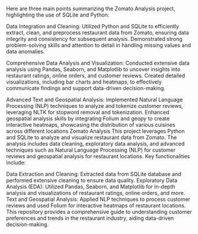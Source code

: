 Here are three main points summarizing the Zomato Analysis project, highlighting the use of SQLite and Python:

Data Integration and Cleaning: Utilized Python and SQLite to efficiently extract, clean, and preprocess restaurant data from Zomato, ensuring data integrity and consistency for subsequent analysis. Demonstrated strong problem-solving skills and attention to detail in handling missing values and data anomalies.

Comprehensive Data Analysis and Visualization: Conducted extensive data analysis using Pandas, Seaborn, and Matplotlib to uncover insights into restaurant ratings, online orders, and customer reviews. Created detailed visualizations, including bar charts and heatmaps, to effectively communicate findings and support data-driven decision-making.

Advanced Text and Geospatial Analysis: Implemented Natural Language Processing (NLP) techniques to analyze and tokenize customer reviews, leveraging NLTK for stopword removal and tokenization. Enhanced geospatial analysis skills by integrating Folium and geopy to create interactive heatmaps, showcasing the distribution of various cuisines across different locations
Zomato Analysis
This project leverages Python and SQLite to analyze and visualize restaurant data from Zomato. The analysis includes data cleaning, exploratory data analysis, and advanced techniques such as Natural Language Processing (NLP) for customer reviews and geospatial analysis for restaurant locations. Key functionalities include:

Data Extraction and Cleaning: Extracted data from SQLite database and performed extensive cleaning to ensure data quality.
Exploratory Data Analysis (EDA): Utilized Pandas, Seaborn, and Matplotlib for in-depth analysis and visualizations of restaurant ratings, online orders, and more.
Text and Geospatial Analysis: Applied NLP techniques to process customer reviews and used Folium for interactive heatmaps of restaurant locations.
This repository provides a comprehensive guide to understanding customer preferences and trends in the restaurant industry, aiding data-driven decision-making.
